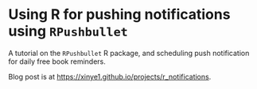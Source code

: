 # Using R for pushing notifications using `RPushbullet`

A tutorial on the `RPushbullet` R package, and scheduling push notification for daily free book reminders.

Blog post is at https://xinye1.github.io/projects/r_notifications.
